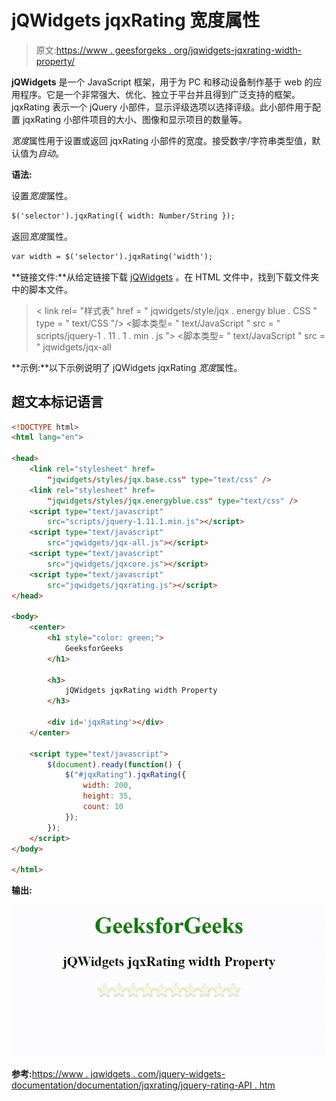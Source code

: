 # jQWidgets jqxRating 宽度属性

> 原文:[https://www . geesforgeks . org/jqwidgets-jqxrating-width-property/](https://www.geeksforgeeks.org/jqwidgets-jqxrating-width-property/)

**jQWidgets** 是一个 JavaScript 框架，用于为 PC 和移动设备制作基于 web 的应用程序。它是一个非常强大、优化、独立于平台并且得到广泛支持的框架。jqxRating 表示一个 jQuery 小部件，显示评级选项以选择评级。此小部件用于配置 jqxRating 小部件项目的大小、图像和显示项目的数量等。

*宽度*属性用于设置或返回 jqxRating 小部件的宽度。接受数字/字符串类型值，默认值为*自动*。

**语法:**

设置*宽度*属性。

```html
$('selector').jqxRating({ width: Number/String });
```

返回*宽度*属性。

```html
var width = $('selector').jqxRating('width');
```

**链接文件:**从给定链接下载 [jQWidgets](https://www.jqwidgets.com/download/) 。在 HTML 文件中，找到下载文件夹中的脚本文件。

> <link rel="”stylesheet”" href="”jqwidgets/styles/jqx.base.css”" type="”text/css”">
> < link rel= "样式表" href = " jqwidgets/style/jqx . energy blue . CSS " type = " text/CSS "/>
> <脚本类型= " text/JavaScript " src = " scripts/jquery-1 . 11 . 1 . min . js "></脚本>
> <脚本类型= " text/JavaScript " src = " jqwidgets/jqx-all

**示例:**以下示例说明了 jQWidgets jqxRating *宽度*属性。

## 超文本标记语言

```html
<!DOCTYPE html>
<html lang="en">

<head>
    <link rel="stylesheet" href=
        "jqwidgets/styles/jqx.base.css" type="text/css" />
    <link rel="stylesheet" href=
        "jqwidgets/styles/jqx.energyblue.css" type="text/css" />
    <script type="text/javascript" 
        src="scripts/jquery-1.11.1.min.js"></script>
    <script type="text/javascript" 
        src="jqwidgets/jqx-all.js"></script>
    <script type="text/javascript" 
        src="jqwidgets/jqxcore.js"></script>
    <script type="text/javascript" 
        src="jqwidgets/jqxrating.js"></script>
</head>

<body>
    <center>
        <h1 style="color: green;">
            GeeksforGeeks
        </h1>

        <h3>
            jQWidgets jqxRating width Property
        </h3>

        <div id='jqxRating'></div>
    </center>

    <script type="text/javascript">
        $(document).ready(function() {
            $("#jqxRating").jqxRating({
                width: 200,
                height: 35,
                count: 10
            });
        });
    </script>
</body>

</html>
```

**输出:**

![](img/6c22d4d4be8a6179d4ed1331a8b71a1e.png)

**参考:**[https://www . jqwidgets . com/jquery-widgets-documentation/documentation/jqxrating/jquery-rating-API . htm](https://www.jqwidgets.com/jquery-widgets-documentation/documentation/jqxrating/jquery-rating-api.htm)
